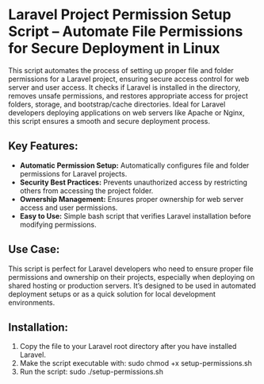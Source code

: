 # Laravel Project Permission Setup Script – Automate File Permissions for Secure Deployment in Linux

This script automates the process of setting up proper file and folder permissions for a Laravel project, ensuring secure access control for web server and user access. It checks if Laravel is installed in the directory, removes unsafe permissions, and restores appropriate access for project folders, storage, and bootstrap/cache directories. Ideal for Laravel developers deploying applications on web servers like Apache or Nginx, this script ensures a smooth and secure deployment process.

## Key Features:
<ul>
  <li><strong>Automatic Permission Setup:</strong> Automatically configures file and folder permissions for Laravel projects.</li>
  <li><strong>Security Best Practices:</strong> Prevents unauthorized access by restricting others from accessing the project folder.</li>
  <li><strong>Ownership Management:</strong> Ensures proper ownership for web server access and user permissions.</li>
  <li><strong>Easy to Use:</strong> Simple bash script that verifies Laravel installation before modifying permissions.</li>
</ul>

## Use Case:
This script is perfect for Laravel developers who need to ensure proper file permissions and ownership on their projects, especially when deploying on shared hosting or production servers. It’s designed to be used in automated deployment setups or as a quick solution for local development environments.

## Installation:
1. Copy the file to your Laravel root directory after you have installed Laravel.
2. Make the script executable with: sudo chmod +x setup-permissions.sh 
3. Run the script: sudo ./setup-permissions.sh
